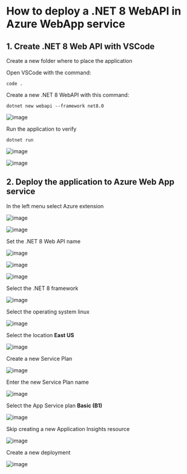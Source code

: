 # How to deploy a .NET 8 WebAPI in Azure WebApp service

## 1. Create .NET 8 Web API with VSCode

Create a new folder where to place the application 

Open VSCode with the command:

```
code .
```

Create a new .NET 8 WebAPI with this command:

```
dotnet new webapi --framework net8.0
```

![image](https://github.com/luiscoco/Azure_WebApp_Deploy_WebAPIdotNET8/assets/32194879/474c254b-87a3-4a18-954e-01f508363615)

Run the application to verify 

```
dotnet run
```

![image](https://github.com/luiscoco/Azure_WebApp_Deploy_WebAPIdotNET8/assets/32194879/ca096763-ed5c-4446-97ab-7febcf1cc1db)

![image](https://github.com/luiscoco/Azure_WebApp_Deploy_WebAPIdotNET8/assets/32194879/64dd41e1-b2f3-4fc0-9f2f-4e7d7f8bbada)

## 2. Deploy the application to Azure Web App service

In the left menu select Azure extension

![image](https://github.com/luiscoco/Azure_WebApp_Deploy_WebAPIdotNET8/assets/32194879/81c19f70-5e05-4af2-88c9-46f81f72202d)

![image](https://github.com/luiscoco/Azure_WebApp_Deploy_WebAPIdotNET8/assets/32194879/b8335dd1-73c1-4306-bd21-88b10a7cfee1)

Set the .NET 8 Web API name

![image](https://github.com/luiscoco/Azure_WebApp_Deploy_WebAPIdotNET8/assets/32194879/7aa860b4-a31e-4a2b-b8a0-001f124948f3)

![image](https://github.com/luiscoco/Azure_WebApp_Deploy_WebAPIdotNET8/assets/32194879/bd04565f-ad23-49b3-9fb4-ca91dfb5db18)

![image](https://github.com/luiscoco/Azure_WebApp_Deploy_WebAPIdotNET8/assets/32194879/34bd7db7-1038-41c1-8a01-dc7dd6ea7777)

Select the .NET 8 framework

![image](https://github.com/luiscoco/Azure_WebApp_Deploy_WebAPIdotNET8/assets/32194879/c94fff53-3c13-4d3c-beb4-4960779acbd8)

Select the operating system linux

![image](https://github.com/luiscoco/Azure_WebApp_Deploy_WebAPIdotNET8/assets/32194879/9f1b0ab8-5a65-46de-9ac8-394295a4a392)

Select the location **East US**

![image](https://github.com/luiscoco/Azure_WebApp_Deploy_WebAPIdotNET8/assets/32194879/17768750-f27e-49b4-8324-11974f2d7f07)

Create a new Service Plan

![image](https://github.com/luiscoco/Azure_WebApp_Deploy_WebAPIdotNET8/assets/32194879/1b82ad3b-c8da-478a-8e33-a8ab2f3b2443)

Enter the new Service Plan name

![image](https://github.com/luiscoco/Azure_WebApp_Deploy_WebAPIdotNET8/assets/32194879/94ae4dbd-7d32-408a-9798-1b224aca3c22)

Select the App Service plan **Basic (B1)**

![image](https://github.com/luiscoco/Azure_WebApp_Deploy_WebAPIdotNET8/assets/32194879/d3135a2b-b6aa-478f-96bc-d9f4833679f2)

Skip creating a new Application Insights resource

![image](https://github.com/luiscoco/Azure_WebApp_Deploy_WebAPIdotNET8/assets/32194879/a44a6ce6-7416-4edc-8167-77a380ca1e85)

Create a new deployment

![image](https://github.com/luiscoco/Azure_WebApp_Deploy_WebAPIdotNET8/assets/32194879/f8de1fff-15d0-4cb3-989c-6b086a7086b4)

